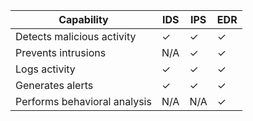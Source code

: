 | **Capability**               | **IDS** | **IPS** | **EDR** |
| ---------------------------- | ------- | ------- | ------- |
| Detects malicious activity   | ✓       | ✓       | ✓       |
| Prevents intrusions          | N/A     | ✓       | ✓       |
| Logs activity                | ✓       | ✓       | ✓       |
| Generates alerts             | ✓       | ✓       | ✓       |
| Performs behavioral analysis | N/A     | N/A     | ✓       |